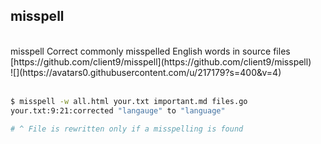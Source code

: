 ## misspell

<br>

<div class="card">
  <div class="card-text">
    <span class="title">misspell</span>
    <span class="description">Correct commonly misspelled English words in source files</span>
    [https://github.com/client9/misspell](https://github.com/client9/misspell)
  </div>
  ![](https://avatars0.githubusercontent.com/u/217179?s=400&v=4)
</div>

<br>

```sh
$ misspell -w all.html your.txt important.md files.go
your.txt:9:21:corrected "langauge" to "language"

# ^ File is rewritten only if a misspelling is found
```
